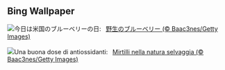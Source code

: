 ## Bing Wallpaper
![](https://www.bing.com/th?id=OHR.NorwayBlueberries_JA-JP1900215964_UHD.jpg&w=1000)今日は米国のブルーベリーの日:&nbsp;&ensp;[野生のブルーベリー (© Baac3nes/Getty Images)](https://www.bing.com/th?id=OHR.NorwayBlueberries_JA-JP1900215964_UHD.jpg)
<br><br/>
![](https://www.bing.com/th?id=OHR.NorwayBlueberries_IT-IT6071091887_UHD.jpg&w=1000)Una buona dose di antiossidanti:&nbsp;&ensp;[Mirtilli nella natura selvaggia (© Baac3nes/Getty Images)](https://www.bing.com/th?id=OHR.NorwayBlueberries_IT-IT6071091887_UHD.jpg)
<br><br/>
